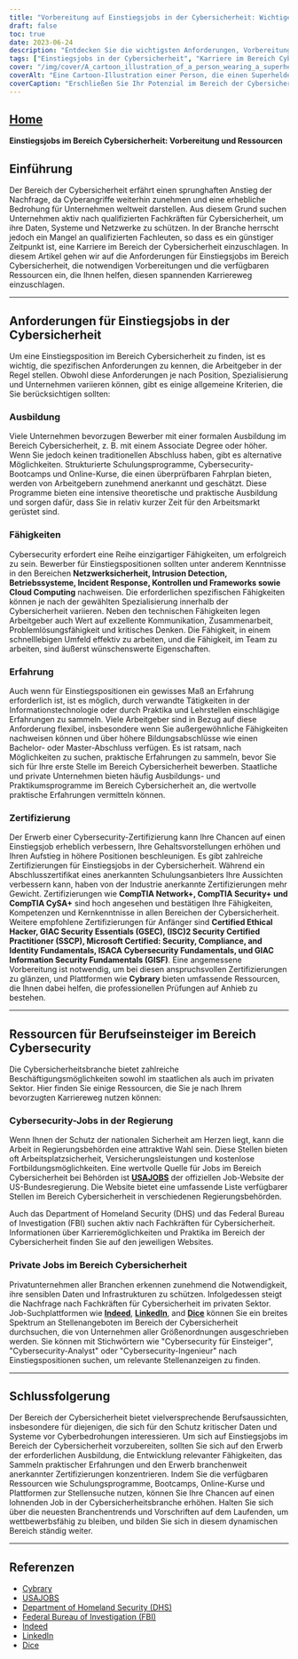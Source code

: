 ```yaml
---
title: "Vorbereitung auf Einstiegsjobs in der Cybersicherheit: Wichtige Schritte und Ressourcen"
draft: false
toc: true
date: 2023-06-24
description: "Entdecken Sie die wichtigsten Anforderungen, Vorbereitungen und Ressourcen für Einstiegsjobs im Bereich der Cybersicherheit, um Ihre Karriere in diesem stark nachgefragten Bereich zu starten."
tags: ["Einstiegsjobs in der Cybersicherheit", "Karriere im Bereich Cybersicherheit", "Arbeitsanforderungen", "Ausbildung in Cybersicherheit", "Cybersicherheitsfähigkeiten", "Gewinnung von Erfahrungen", "Cybersicherheits-Zertifizierungen", "Jobs in der Cybersicherheit der Regierung", "Arbeitsplätze im Bereich Cybersicherheit in der Privatwirtschaft", "Plattformen für die Stellensuche", "Schulungsprogramme für Cybersicherheit", "Online-Kurse", "Lehrstellen im Bereich Cybersicherheit", "Praktika im Bereich Cybersicherheit", "USAJOBS", "Ministerium für Innere Sicherheit", "FBI", "In der Tat", "LinkedIn", "Würfel", "Cybersicherheitsindustrie", "Branchentrends", "Schutz der Daten", "Systemsicherheit", "Cyber-Bedrohungen", "berufliche Entwicklung", "Berufliches Wachstum", "Branchenvorschriften", "Ressourcen für die Cybersicherheit", "Arbeitsmöglichkeiten"]
cover: "/img/cover/A_cartoon_illustration_of_a_person_wearing_a_superhero_cape.png"
coverAlt: "Eine Cartoon-Illustration einer Person, die einen Superhelden-Umhang trägt, ein Schild in der Hand hält und vor einem Computer mit Schlössern und Schilden um ihn herum steht."
coverCaption: "Erschließen Sie Ihr Potenzial im Bereich der Cybersicherheit und werden Sie Cyberverteidiger."
---
```


## [Home](/cyber-security-career-playbook-start/)

**Einstiegsjobs im Bereich Cybersicherheit: Vorbereitung und Ressourcen**

## Einführung

Der Bereich der Cybersicherheit erfährt einen sprunghaften Anstieg der Nachfrage, da Cyberangriffe weiterhin zunehmen und eine erhebliche Bedrohung für Unternehmen weltweit darstellen. Aus diesem Grund suchen Unternehmen aktiv nach qualifizierten Fachkräften für Cybersicherheit, um ihre Daten, Systeme und Netzwerke zu schützen. In der Branche herrscht jedoch ein Mangel an qualifizierten Fachleuten, so dass es ein günstiger Zeitpunkt ist, eine Karriere im Bereich der Cybersicherheit einzuschlagen. In diesem Artikel gehen wir auf die Anforderungen für Einstiegsjobs im Bereich Cybersicherheit, die notwendigen Vorbereitungen und die verfügbaren Ressourcen ein, die Ihnen helfen, diesen spannenden Karriereweg einzuschlagen.

______

## Anforderungen für Einstiegsjobs in der Cybersicherheit

Um eine Einstiegsposition im Bereich Cybersicherheit zu finden, ist es wichtig, die spezifischen Anforderungen zu kennen, die Arbeitgeber in der Regel stellen. Obwohl diese Anforderungen je nach Position, Spezialisierung und Unternehmen variieren können, gibt es einige allgemeine Kriterien, die Sie berücksichtigen sollten:

### Ausbildung

Viele Unternehmen bevorzugen Bewerber mit einer formalen Ausbildung im Bereich Cybersicherheit, z. B. mit einem Associate Degree oder höher. Wenn Sie jedoch keinen traditionellen Abschluss haben, gibt es alternative Möglichkeiten. Strukturierte Schulungsprogramme, Cybersecurity-Bootcamps und Online-Kurse, die einen überprüfbaren Fahrplan bieten, werden von Arbeitgebern zunehmend anerkannt und geschätzt. Diese Programme bieten eine intensive theoretische und praktische Ausbildung und sorgen dafür, dass Sie in relativ kurzer Zeit für den Arbeitsmarkt gerüstet sind.

### Fähigkeiten

Cybersecurity erfordert eine Reihe einzigartiger Fähigkeiten, um erfolgreich zu sein. Bewerber für Einstiegspositionen sollten unter anderem Kenntnisse in den Bereichen **Netzwerksicherheit, Intrusion Detection, Betriebssysteme, Incident Response, Kontrollen und Frameworks sowie Cloud Computing** nachweisen. Die erforderlichen spezifischen Fähigkeiten können je nach der gewählten Spezialisierung innerhalb der Cybersicherheit variieren. Neben den technischen Fähigkeiten legen Arbeitgeber auch Wert auf exzellente Kommunikation, Zusammenarbeit, Problemlösungsfähigkeit und kritisches Denken. Die Fähigkeit, in einem schnelllebigen Umfeld effektiv zu arbeiten, und die Fähigkeit, im Team zu arbeiten, sind äußerst wünschenswerte Eigenschaften.

### Erfahrung

Auch wenn für Einstiegspositionen ein gewisses Maß an Erfahrung erforderlich ist, ist es möglich, durch verwandte Tätigkeiten in der Informationstechnologie oder durch Praktika und Lehrstellen einschlägige Erfahrungen zu sammeln. Viele Arbeitgeber sind in Bezug auf diese Anforderung flexibel, insbesondere wenn Sie außergewöhnliche Fähigkeiten nachweisen können und über höhere Bildungsabschlüsse wie einen Bachelor- oder Master-Abschluss verfügen. Es ist ratsam, nach Möglichkeiten zu suchen, praktische Erfahrungen zu sammeln, bevor Sie sich für Ihre erste Stelle im Bereich Cybersicherheit bewerben. Staatliche und private Unternehmen bieten häufig Ausbildungs- und Praktikumsprogramme im Bereich Cybersicherheit an, die wertvolle praktische Erfahrungen vermitteln können.

### Zertifizierung

Der Erwerb einer Cybersecurity-Zertifizierung kann Ihre Chancen auf einen Einstiegsjob erheblich verbessern, Ihre Gehaltsvorstellungen erhöhen und Ihren Aufstieg in höhere Positionen beschleunigen. Es gibt zahlreiche Zertifizierungen für Einstiegsjobs in der Cybersicherheit. Während ein Abschlusszertifikat eines anerkannten Schulungsanbieters Ihre Aussichten verbessern kann, haben von der Industrie anerkannte Zertifizierungen mehr Gewicht. Zertifizierungen wie **CompTIA Network+, CompTIA Security+ und CompTIA CySA+** sind hoch angesehen und bestätigen Ihre Fähigkeiten, Kompetenzen und Kernkenntnisse in allen Bereichen der Cybersicherheit. Weitere empfohlene Zertifizierungen für Anfänger sind **Certified Ethical Hacker, GIAC Security Essentials (GSEC), (ISC)2 Security Certified Practitioner (SSCP), Microsoft Certified: Security, Compliance, and Identity Fundamentals, ISACA Cybersecurity Fundamentals, und GIAC Information Security Fundamentals (GISF)**. Eine angemessene Vorbereitung ist notwendig, um bei diesen anspruchsvollen Zertifizierungen zu glänzen, und Plattformen wie **Cybrary** bieten umfassende Ressourcen, die Ihnen dabei helfen, die professionellen Prüfungen auf Anhieb zu bestehen.

______

## Ressourcen für Berufseinsteiger im Bereich Cybersecurity

Die Cybersicherheitsbranche bietet zahlreiche Beschäftigungsmöglichkeiten sowohl im staatlichen als auch im privaten Sektor. Hier finden Sie einige Ressourcen, die Sie je nach Ihrem bevorzugten Karriereweg nutzen können:

### Cybersecurity-Jobs in der Regierung

Wenn Ihnen der Schutz der nationalen Sicherheit am Herzen liegt, kann die Arbeit in Regierungsbehörden eine attraktive Wahl sein. Diese Stellen bieten oft Arbeitsplatzsicherheit, Versicherungsleistungen und kostenlose Fortbildungsmöglichkeiten. Eine wertvolle Quelle für Jobs im Bereich Cybersicherheit bei Behörden ist [**USAJOBS**](https://www.usajobs.gov/) der offiziellen Job-Website der US-Bundesregierung. Die Website bietet eine umfassende Liste verfügbarer Stellen im Bereich Cybersicherheit in verschiedenen Regierungsbehörden.

Auch das Department of Homeland Security (DHS) und das Federal Bureau of Investigation (FBI) suchen aktiv nach Fachkräften für Cybersicherheit. Informationen über Karrieremöglichkeiten und Praktika im Bereich der Cybersicherheit finden Sie auf den jeweiligen Websites.

### Private Jobs im Bereich Cybersicherheit

Privatunternehmen aller Branchen erkennen zunehmend die Notwendigkeit, ihre sensiblen Daten und Infrastrukturen zu schützen. Infolgedessen steigt die Nachfrage nach Fachkräften für Cybersicherheit im privaten Sektor. Job-Suchplattformen wie [**Indeed**](https://www.indeed.com/), [**LinkedIn**](https://www.linkedin.com/), and [**Dice**](https://www.dice.com/) können Sie ein breites Spektrum an Stellenangeboten im Bereich der Cybersicherheit durchsuchen, die von Unternehmen aller Größenordnungen ausgeschrieben werden. Sie können mit Stichwörtern wie "Cybersecurity für Einsteiger", "Cybersecurity-Analyst" oder "Cybersecurity-Ingenieur" nach Einstiegspositionen suchen, um relevante Stellenanzeigen zu finden.

______

## Schlussfolgerung

Der Bereich der Cybersicherheit bietet vielversprechende Berufsaussichten, insbesondere für diejenigen, die sich für den Schutz kritischer Daten und Systeme vor Cyberbedrohungen interessieren. Um sich auf Einstiegsjobs im Bereich der Cybersicherheit vorzubereiten, sollten Sie sich auf den Erwerb der erforderlichen Ausbildung, die Entwicklung relevanter Fähigkeiten, das Sammeln praktischer Erfahrungen und den Erwerb branchenweit anerkannter Zertifizierungen konzentrieren. Indem Sie die verfügbaren Ressourcen wie Schulungsprogramme, Bootcamps, Online-Kurse und Plattformen zur Stellensuche nutzen, können Sie Ihre Chancen auf einen lohnenden Job in der Cybersicherheitsbranche erhöhen. Halten Sie sich über die neuesten Branchentrends und Vorschriften auf dem Laufenden, um wettbewerbsfähig zu bleiben, und bilden Sie sich in diesem dynamischen Bereich ständig weiter.

______

## Referenzen

- [Cybrary](https://www.cybrary.it/)
- [USAJOBS](https://www.usajobs.gov/)
- [Department of Homeland Security (DHS)](https://www.dhs.gov/)
- [Federal Bureau of Investigation (FBI)](https://www.fbi.gov/)
- [Indeed](https://www.indeed.com/)
- [LinkedIn](https://www.linkedin.com/)
- [Dice](https://www.dice.com/)
